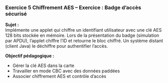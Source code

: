 ###  Exercice 5 **Chiffrement AES – Exercice : Badge d’accès sécurisé**

**Sujet :**  
Implémente une applet qui chiffre un identifiant utilisateur avec une clé AES 128 bits stockée en mémoire. Lors de la présentation du badge (simulation par APDU), l’applet chiffre l’ID et retourne le bloc chiffré. Un système distant (client Java) le déchiffre pour authentifier l’accès.

**Objectif pédagogique :**  
- Gérer la clé AES dans la carte  
- Travailler en mode CBC avec des données paddées  
- Associer chiffrement AES et contrôle d’accès
